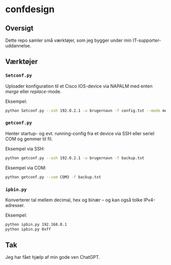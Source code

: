 # confdesign

## Oversigt
Dette repo samler små værktøjer, som jeg bygger under min IT-supporter-uddannelse.

## Værktøjer

### `Setconf.py`
Uploader konfiguration til et Cisco IOS-device via NAPALM med enten *merge* eller *replace*-mode.

Eksempel:
```bash
python Setconf.py --ssh 192.0.2.1 -u brugernavn -f config.txt --mode merge
```

### `getconf.py`
Henter startup- og evt. running-config fra et device via SSH eller seriel COM og gemmer til fil.

Eksempel via SSH:
```bash
python getconf.py --ssh 192.0.2.1 -u brugernavn -f backup.txt
```

Eksempel via COM:
```bash
python getconf.py --com COM3 -f backup.txt
```

### `ipbin.py`
Konverterer tal mellem decimal, hex og binær – og kan også tolke IPv4-adresser.

Eksempel:
```bash
python ipbin.py 192.168.0.1
python ipbin.py 0xff
```

## Tak
Jeg har fået hjælp af min gode ven ChatGPT.
